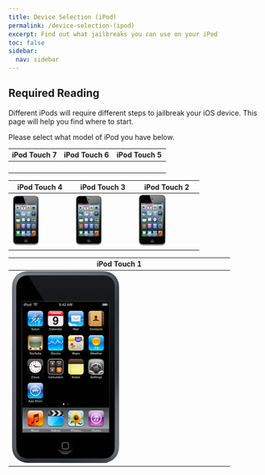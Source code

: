 ```yaml
---
title: Device Selection (iPod)
permalink: /device-selection-(ipod)
excerpt: Find out what jailbreaks you can use on your iPod
toc: false
sidebar:
  nav: sidebar
---
```


## Required Reading

Different iPods will require different steps to jailbreak your iOS device. This page will help you find where to start.

Please select what model of iPod you have below.

<table class="version_table">
  <colgroup>
    <col span="1" style="width: 33%;">
    <col span="1" style="width: 33%;">
    <col span="1" style="width: 34%;">
  </colgroup>
  <thead>
    <tr>
      <th>iPod Touch 7</th>
      <th>iPod Touch 6</th>
      <th>iPod Touch 5</th>
    </tr>
  </thead>
  <tbody>
    <tr>
      <td><a href="firmware-selection-(ipod-touch-7)"><img src="/assets/images/iPod9,1.png" alt="" width="50%"></a></td>
      <td><a href="firmware-selection-(ipod-touch-6)"><img src="/assets/images/iPod7,1.png" alt="" width="50%"></a></td>
      <td><a href="firmware-selection-(ipod-touch-5)"><img src="/assets/images/iPod5,1.png" alt="" width="50%"></a></td>
    </tr>
  </tbody>
</table>
<table class="version_table">
  <colgroup>
    <col span="1" style="width: 33%;">
    <col span="1" style="width: 33%;">
    <col span="1" style="width: 34%;">
  </colgroup>
  <thead>
    <tr>
      <th>iPod Touch 4</th>
      <th>iPod Touch 3</th>
      <th>iPod Touch 2</th>
    </tr>
  </thead>
  <tbody>
    <tr>
      <td><a href="firmware-selection-(ipod-touch-4)"><img src="/assets/images/iPod4,1.png" alt="" width="50%"></a></td>
      <td><a href="firmware-selection-(ipod-touch-3)"><img src="/assets/images/iPod4,1.png" alt="" width="50%"></a></td>
      <td><a href="firmware-selection-(ipod-touch-2)"><img src="/assets/images/iPod4,1.png" alt="" width="50%"></a></td>
    </tr>
  </tbody>
</table>

<table class="version_table">
  <colgroup>
    <col span="1" style="width: 100%;">
  </colgroup>
  <thead>
    <tr>
      <th>iPod Touch 1</th>
    </tr>
  </thead>
  <tbody>
    <tr>
      <td><a href="firmware-selection-(ipod-touch-1)"><img src="/assets/images/iPod1,1.png" alt="" width="50%"></a></td>
    </tr>
  </tbody>
</table>